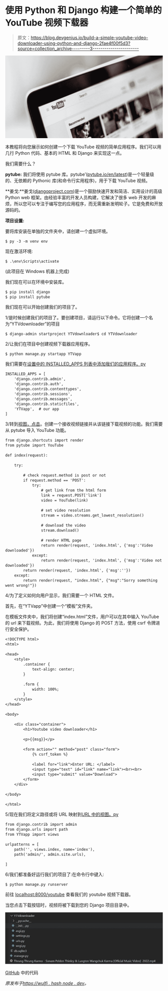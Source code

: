 # 使用 Python 和 Django 构建一个简单的 YouTube 视频下载器

> 原文：<https://blog.devgenius.io/build-a-simple-youtube-video-downloader-using-python-and-django-2fae4f00f5d3?source=collection_archive---------3----------------------->

![](img/bbed5c79ec60cada02d00f1296feafa5.png)

本教程将向您展示如何创建一个下载 YouTube 视频的简单应用程序。我们可以用几行 Python 代码、基本的 HTML 和 Django 来实现这一点。

我们需要什么？

**pytube:** 我们将使用 pytube 库。pytube’([pytube.io/en/latest](https://pytube.io/en/latest/))是一个轻量级的、无依赖的 Pythonic 库(和命令行实用程序)，用于下载 YouTube 视频。

**姜戈:**姜戈([djangoproject.com](https://www.djangoproject.com/))是一个鼓励快速开发和简洁、实用设计的高级 Python web 框架。由经验丰富的开发人员构建，它解决了很多 web 开发的麻烦，所以您可以专注于编写您的应用程序，而无需重新发明轮子。它是免费和开放源码的。

**项目设置:**

要将库安装在单独的文件夹中，请创建一个虚拟环境。

```
$ py -3 -m venv env
```

现在激活环境:

```
$ .\env\Scripts\activate
```

(此项目在 Windows 机器上完成)

我们现在可以在环境中安装库。

```
$ pip install django
$ pip install pytube
```

我们现在可以开始创建我们的项目了。

1/是时候创建我们的项目了。要创建项目，请运行以下命令。它将创建一个名为“YTVdownloader”的项目

```
$ django-admin startproject YTVdownloader$ cd YTVdownloader
```

2/让我们在项目中创建视频下载器应用程序。

```
$ python manage.py startapp YTVapp
```

我们需要在[设置中的 INSTALLED_APPS 列表中添加我们的应用程序。py](http://settings.py)

```
INSTALLED_APPS = [
    'django.contrib.admin',
    'django.contrib.auth',
    'django.contrib.contenttypes',
    'django.contrib.sessions',
    'django.contrib.messages',
    'django.contrib.staticfiles',
    'YTVapp',  # our app
]
```

3/转到[视图，点击](http://views.py)。创建一个接收视频链接并从该链接下载视频的功能。我们需要从 pytube 导入 YouTube 功能。

```
from django.shortcuts import render
from pytube import YouTube

def index(request):

    try:

        # check request.method is post or not
        if request.method == 'POST':
            try:
                # get link from the html form
                link = request.POST['link']
                video = YouTube(link)

                # set video resolution
                stream = video.streams.get_lowest_resolution()

                # download the video 
                stream.download()

                # render HTML page
                return render(request, 'index.html', {'msg':'Video downloaded'})
            except:
                return render(request, 'index.html', {'msg':'Video not downloaded'})
        return render(request, 'index.html', {'msg':''})
    except:
        return render(request, "index.html", {"msg":"Sorry something went wrong!"})
```

4/为了定义如何向用户显示，我们需要一个 HTML 文件。

首先，在“YTVapp”中创建一个“模板”文件夹。

在模板文件夹中，我们将创建“index.html”文件，用户可以在其中输入 YouTube 的 url 来下载视频。为此，我们将使用 Django 的 POST 方法，使用 csrf 令牌进行安全保护。

```
<!DOCTYPE html>
<html>

<head>
    <style>
        .container {
            text-align: center;
        }

        .form {
            width: 100%;
        }
    </style>
</head>

<body>

    <div class="container">
        <h1>Youtube video downloader</h1>

        <p>{{msg}}</p>

        <form action="" method="post" class="form">
            {% csrf_token %}

            <label for="link">Enter URL: </label>
            <input type="text" id="link" name="link"><br><br>
            <input type="submit" value="Download">
        </form>
    </div>

</body>

</html>
```

5/现在我们将定义路径或将 URL 映射到[URL 中的视图。py](http://urls.py)

```
from django.contrib import admin
from django.urls import path
from YTVapp import views

urlpatterns = [
    path('', views.index, name='index'),
    path('admin/', admin.site.urls),

]
```

6/我们都准备好运行我们的项目了:在命令行中键入:

```
$ python manage.py runserver
```

前往 [localhost:8000/youtube](http://localhost:8000/youtube) 查看我们的 youtube 视频下载器。

当您点击下载按钮时，视频将被下载到您的 Django 项目目录中。

![](img/6e8696324c89501fc28bbc538c6b0a03.png)

[GitHub](https://github.com/Ugyenwangdi/YouTubeVideoDownloader) 中的代码

*原发布于*[*https://wulfi . hash node . dev*](https://wulfi.hashnode.dev/build-a-simple-youtube-video-downloader-using-python-and-django)*。*